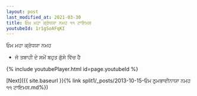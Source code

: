 ```yaml
---
layout: post
last_modified_at: 2021-03-30
title: ਓਮ ਮਹਾ ਕ੍ਰੋਧਯਾ ਨਮਹ ੧੧ ਟਾਇਮਸ
youtubeId: 1r1gSoAFqKI
---
```

 
 
 ਓਮ ਮਹਾ ਕ੍ਰੋਧਯਾ ਨਮਹ  
 
 -  ਜੋ ਤਬਾਹੀ ਦੇ ਸਮੇਂ ਬਹੁਤ ਗੁੱਸੇ ਵਿੱਚ ਹੈ 
 
  
 
  
 
 
 
 
 
 


{% include youtubePlayer.html id=page.youtubeId %}
 
[Next]({{ site.baseurl }}{% link  split1/_posts/2013-10-15-ਓਮ ਠੁਮਭਾਵੀਨਾਯਾ ਨਮਹ ੧੧ ਟਾਇਮਸ.md%})
 
